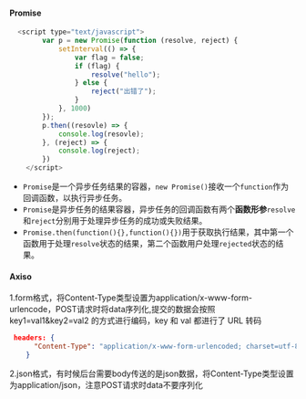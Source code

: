 #### Promise

```javascript
  <script type="text/javascript">
        var p = new Promise(function (resolve, reject) {
            setInterval(() => {
                var flag = false;
                if (flag) {
                    resolve("hello");
                } else {
                    reject("出错了");
                }
            }, 1000)
        });
        p.then((resovle) => {
            console.log(resovle);
        }, (reject) => {
            console.log(reject);
        })
    </script>
```

* `Promise`是一个异步任务结果的容器，`new Promise()`接收一个`function`作为回调函数，以执行异步任务。
* `Promise`是异步任务的结果容器，异步任务的回调函数有两个**函数形参**`resolve`和`reject`分别用于处理异步任务的成功或失败结果。
* `Promise.then(function(){},function(){})`用于获取执行结果，其中第一个函数用于处理`resolve`状态的结果，第二个函数用户处理`rejected`状态的结果。

#### Axiso

1.form格式，将Content-Type类型设置为application/x-www-form-urlencode，POST请求时将data序列化,提交的数据会按照 key1=val1&key2=val2 的方式进行编码，key 和 val 都进行了 URL 转码

```json
 headers: {
      "Content-Type": "application/x-www-form-urlencoded; charset=utf-8;"
    }
```

2.json格式，有时候后台需要body传送的是json数据，将Content-Type类型设置为application/json，注意POST请求时data不要序列化